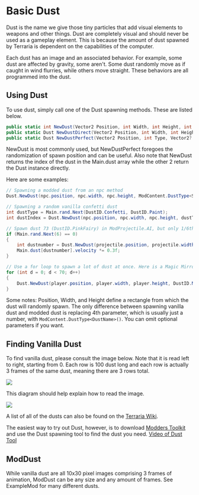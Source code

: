 # Basic Dust

Dust is the name we give those tiny particles that add visual elements to weapons and other things. Dust are completely visual and should never be used as a gameplay element. This is because the amount of dust spawned by Terraria is dependent on the capabilities of the computer. 

Each dust has an image and an associated behavior. For example, some dust are affected by gravity, some aren't. Some dust randomly move as if caught in wind flurries, while others move straight. These behaviors are all programmed into the dust.

## Using Dust

To use dust, simply call one of the Dust spawning methods. These are listed below. 

```c#
public static int NewDust(Vector2 Position, int Width, int Height, int Type, float SpeedX = 0f, float SpeedY = 0f, int Alpha = 0, Color newColor = default(Color), float Scale = 1f);
public static Dust NewDustDirect(Vector2 Position, int Width, int Height, int Type, float SpeedX = 0f, float SpeedY = 0f, int Alpha = 0, Color newColor = default(Color), float Scale = 1f);
public static Dust NewDustPerfect(Vector2 Position, int Type, Vector2? Velocity = null, int Alpha = 0, Color newColor = default(Color), float Scale = 1f);
```
NewDust is most commonly used, but NewDustPerfect foregoes the randomization of spawn position and can be useful. Also note that NewDust returns the index of the dust in the Main.dust array while the other 2 return the Dust instance directly.

Here are some examples:
```c#
// Spawning a modded dust from an npc method
Dust.NewDust(npc.position, npc.width, npc.height, ModContent.DustType<Sparkle>());

// Spawning a random vanilla confetti dust
int dustType = Main.rand.Next(DustID.Confetti, DustID.Paint);
int dustIndex = Dust.NewDust(npc.position, npc.width, npc.height, dustType);

// Spawn dust 73 (DustID.PinkFairy) in ModProjectile.AI, but only 1/6th of the time (so it is less frequent). Also, scaling down velocity.
if (Main.rand.Next(6) == 0)
{
	int dustnumber = Dust.NewDust(projectile.position, projectile.width, projectile.height, DustID.PinkFairy, 0f, 0f, 200, default(Color), 0.8f);
	Main.dust[dustnumber].velocity *= 0.3f;
}

// Use a for loop to spawn a lot of dust at once. Here is a Magic Mirror style dust spawning. 
for (int d = 0; d < 70; d++)
{
	Dust.NewDust(player.position, player.width, player.height, DustID.MagicMirror, 0f, 0f, 150, default(Color), 1.5f);
}
```

Some notes: Position, Width, and Height define a rectangle from which the dust will randomly spawn. The only difference between spawning vanilla dust and modded dust is replacing 4th parameter, which is usually just a number, with `ModContent.DustType<DustName>()`. You can omit optional parameters if you want.

## Finding Vanilla Dust

To find vanilla dust, please consult the image below. Note that it is read left to right, starting from 0. Each row is 100 dust long and each row is actually 3 frames of the same dust, meaning there are 3 rows total.

![](https://i.imgur.com/s4usYv4.png)

This diagram should help explain how to read the image.

![](https://i.imgur.com/n4iScrV.png)

A list of all of the dusts can also be found on the [Terraria Wiki](https://terraria.wiki.gg/wiki/Dust_IDs).

The easiest way to try out Dust, however, is to download [Modders Toolkit](https://forums.terraria.org/index.php?threads/modders-toolkit-a-mod-for-modders-doing-modding.55738/) and use the Dust spawning tool to find the dust you need. [Video of Dust Tool](https://gfycat.com/VengefulDearBluetonguelizard)

## ModDust

While vanilla dust are all 10x30 pixel images comprising 3 frames of animation, ModDust can be any size and any amount of frames. See ExampleMod for many different dusts.